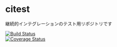citest
======

継続的インテグレーションのテスト用リポジトリです
  
[![Build Status](https://travis-ci.org/yamauchi1977/citest.png?branch=master)](https://travis-ci.org/yamauchi1977/citest)  
[![Coverage Status](https://coveralls.io/repos/yamauchi1977/citest/badge.png)](https://coveralls.io/r/yamauchi1977/citest)  
